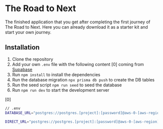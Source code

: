 # The Road to Next

The finished application that you get after completing the first journey of The Road to Next. Here you can already download it as a starter kit and start your own journey.

## Installation

1. Clone the repository
2. Add your own `.env` file with the following content [0] coming from [Supabase](https://supabase.com/)
3. Run `npm install` to install the dependencies
4. Run the database migration `npx prisma db push` to create the DB tables
5. Run the seed script `npm run seed` to seed the database
6. Run `npm run dev` to start the development server

[0]

```sh
// .env
DATABASE_URL="postgres://postgres.[project]:[password]@aws-0-[aws-region].pooler.supabase.com:6543/postgres?pgbouncer=true"

DIRECT_URL="postgres://postgres.[project]:[password]@aws-0-[aws-region].pooler.supabase.com:5432/postgres"
```

